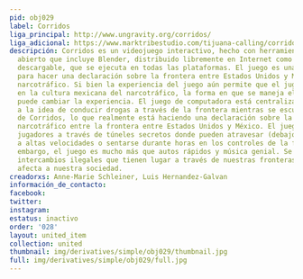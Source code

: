 ```yaml
---
pid: obj029
label: Corridos
liga_principal: http://www.ungravity.org/corridos/
liga_adicional: https://www.marktribestudio.com/tijuana-calling/corridos/
descripción: Corridos es un videojuego interactivo, hecho con herramientas de código
  abierto que incluye Blender, distribuido libremente en Internet como una aplicación
  descargable, que se ejecuta en todas las plataformas. El juego es una instalación
  para hacer una declaración sobre la frontera entre Estados Unidos y México y el
  narcotráfico. Si bien la experiencia del juego aún permite que el jugador se involucre
  en la cultura mexicana del narcotráfico, la forma en que se maneja el juego realmente
  puede cambiar la experiencia. El juego de computadora está centralizado en torno
  a la idea de conducir drogas a través de la frontera mientras se escucha música
  de Corridos, lo que realmente está haciendo una declaración sobre la cultura del
  narcotráfico entre la frontera entre Estados Unidos y México. El juego lleva a los
  jugadores a través de túneles secretos donde pueden atravesar (debajo) la frontera
  a altas velocidades o sentarse durante horas en los controles de la frontera. Sin
  embargo, el juego es mucho más que autos rápidos y música genial. Se centra en los
  intercambios ilegales que tienen lugar a través de nuestras fronteras y cómo eso
  afecta a nuestra sociedad.
creadorxs: Anne-Marie Schleiner, Luis Hernandez-Galvan
información_de_contacto: 
facebook: 
twitter: 
instagram: 
estatus: inactivo
order: '028'
layout: united_item
collection: united
thumbnail: img/derivatives/simple/obj029/thumbnail.jpg
full: img/derivatives/simple/obj029/full.jpg
---
```

